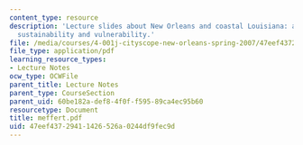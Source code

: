 ```yaml
---
content_type: resource
description: 'Lecture slides about New Orleans and coastal Louisiana: a review on
  sustainability and vulnerability.'
file: /media/courses/4-001j-cityscope-new-orleans-spring-2007/47eef43729411426526a0244df9fec9d_meffert.pdf
file_type: application/pdf
learning_resource_types:
- Lecture Notes
ocw_type: OCWFile
parent_title: Lecture Notes
parent_type: CourseSection
parent_uid: 60be182a-def8-4f0f-f595-89ca4ec95b60
resourcetype: Document
title: meffert.pdf
uid: 47eef437-2941-1426-526a-0244df9fec9d
---
```

